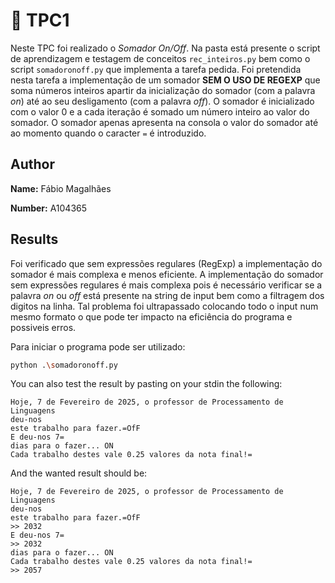 # 📝 TPC1

Neste TPC foi realizado o *Somador On/Off*. Na pasta está presente o script de aprendizagem e testagem de conceitos `rec_inteiros.py` bem como o script `somadoronoff.py` que implementa a tarefa pedida.
Foi pretendida nesta tarefa a implementação de um somador **SEM O USO DE REGEXP** que soma números inteiros apartir da inicialização do somador (com a palavra *on*) até ao seu desligamento (com a palavra *off*). O somador é inicializado com o valor 0 e a cada iteração é somado um número inteiro ao valor do somador. O somador apenas apresenta na consola o valor do somador até ao momento quando o caracter `=` é introduzido.

## Author
<p><strong>Name:</strong> Fábio Magalhães</p>
<p><strong>Number:</strong> A104365</p>

## Results
Foi verificado que sem expressões regulares (RegExp) a implementação do somador é mais complexa e menos eficiente. A implementação do somador sem expressões regulares é mais complexa pois é necessário verificar se a palavra *on* ou *off* está presente na string de input bem como a filtragem dos digitos na linha.
Tal problema foi ultrapassado colocando todo o input num mesmo formato o que pode ter impacto na eficiência do programa e possiveis erros.

Para iniciar o programa pode ser utilizado:
```bash
python .\somadoronoff.py
```

You can also test the result by pasting on your stdin the following:
```
Hoje, 7 de Fevereiro de 2025, o professor de Processamento de Linguagens
deu-nos
este trabalho para fazer.=OfF
E deu-nos 7=
dias para o fazer... ON
Cada trabalho destes vale 0.25 valores da nota final!=
```

And the wanted result should be:
```
Hoje, 7 de Fevereiro de 2025, o professor de Processamento de Linguagens
deu-nos
este trabalho para fazer.=OfF
>> 2032
E deu-nos 7=
>> 2032
dias para o fazer... ON
Cada trabalho destes vale 0.25 valores da nota final!=
>> 2057
```